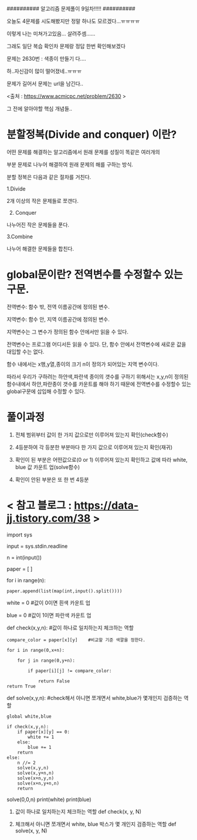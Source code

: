 ########## 알고리즘 문제풀이 9일차!!!!! ##########


오늘도 4문제를 시도해봤지만 정말 하나도 모르겠다...ㅠㅠㅠㅠ

이렇게 나는 미쳐가고있음... 살려주셈......

그래도 일단 복습 확인차 문제랑 정답 한번 확인해보겠다

문제는 2630번 : 색종이 만들기 다....

하..자신감이 많이 떨어졌네..ㅠㅠㅠ

문제가 길어서 문제는 url을 남긴다..

<출처 : https://www.acmicpc.net/problem/2630 >

그 전에 알아야할 핵심 개념들..

# 분할정복(Divide and conquer) 이란?

어떤 문제를 해결하는 알고리즘에서 원래 문제를 성질이 똑같은 여러개의

부분 문제로 나누어 해결하여 원래 문제의 해를 구하는 방식.

분할 정복은 다음과 같은 절차를 거친다.

1.Divide

2개 이상의 작은 문제들로 쪼갠다.

2. Conquer

나누어진 작은 문제들을 푼다.

3.Combine

나누어 해결한 문제들을 합친다.

# global문이란? 전역변수를 수정할수 있는 구문.

전역변수: 함수 밖, 전역 이름공간에 정의된 변수.

지역변수: 함수 안, 지역 이름공간에 정의된 변수.

지역변수는 그 변수가 정의된 함수 안에서만 읽을 수 있다.

전역변수는 프로그램 어디서든 읽을 수 있다. 단, 함수 안에서 전역변수에 새로운 값을 대입할 수는 없다.

함수 내에서는 x행,y열,종이의 크기 n이 정의가 되어있는 지역 변수이다.

따라서 우리가 구하려는 하얀색,파란색 종이의 갯수를 구하기 위해서는 x,y,n이 정의된 함수내에서 하얀,파란종이 갯수를 카운트를 해야 하기 때문에 전역변수를 수정할수 있는 global구문에 삽입해 수정할 수 있다.

# 풀이과정

1. 전체 범위부터 값이 한 가지 값으로만 이루어져 있는지 확인(check함수)

2. 4등분하여 각 등분한 부분마다 한 가지 값으로 이루어져 있는지 확인(재귀)

3. 확인이 된 부분은 어떤값으로(0 or 1) 이루어져 있는지 확인하고 값에 따라 white, blue 값 카운트 업(solve함수)

4. 확인이 안된 부분은 또 한 번 4등분

# < 참고 블로그 : https://data-jj.tistory.com/38 >

import sys

input = sys.stdin.readline

n = int(input())

paper = [ ]

for i in range(n):
    
    paper.append(list(map(int,input().split())))

white = 0 #값이 0이면 흰색 카운트 업

blue = 0  #값이 1이면 파란색 카운트 업


def check(x,y,n):                 #값이 하나로 일치하는지 체크하는 역할
    
    compare_color = paper[x][y]    #비교할 기준 색깔을 정한다.
    
    for i in range(0,x+n):
        
        for j in range(0,y+n):
            
            if paper[i][j] != compare_color:
                
                return False
    return True

def solve(x,y,n):              #check해서 아니면 쪼개면서 white,blue가 몇개인지 검증하는 역할
    
    global white,blue

    if check(x,y,n):
        if paper[x][y] == 0:
            white += 1
        else:
            blue += 1
        return
    else:
        n //= 2
        solve(x,y,n)
        solve(x,y+n,n)
        solve(x+n,y,n)
        solve(x+n,y+n,n)
        return

solve(0,0,n)
print(white)
print(blue)

1. 값이 하나로 일치하는지 체크하는 역할  def check(x, y, N)

2. 체크해서 아니면 쪼개면서 white, blue 박스가 몇 개인지 검증하는 역할 def solve(x, y, N)
